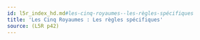 ```yaml
---
id: l5r_index_hd.md#les-cinq-royaumes--les-règles-spécifiques
title: 'Les Cinq Royaumes : Les règles spécifiques'
source: (L5R p42)
---
```



